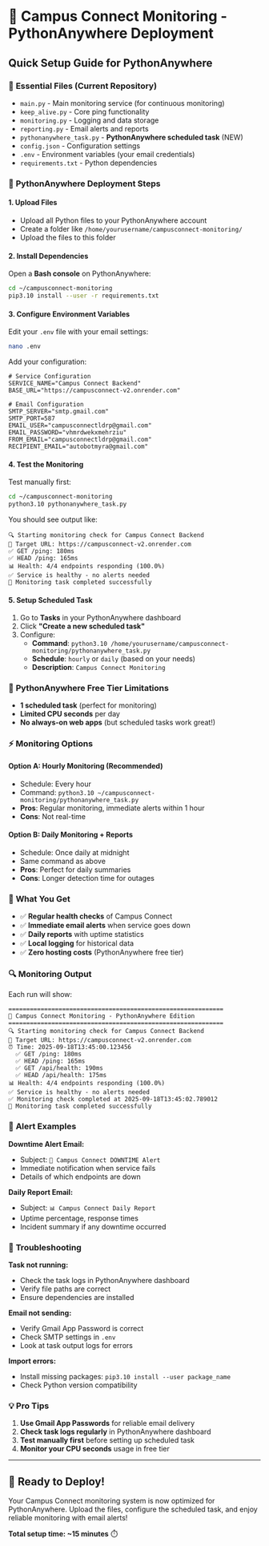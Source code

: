 # 🐍 Campus Connect Monitoring - PythonAnywhere Deployment

## Quick Setup Guide for PythonAnywhere

### 📁 **Essential Files (Current Repository)**
- `main.py` - Main monitoring service (for continuous monitoring)  
- `keep_alive.py` - Core ping functionality
- `monitoring.py` - Logging and data storage
- `reporting.py` - Email alerts and reports
- `pythonanywhere_task.py` - **PythonAnywhere scheduled task** (NEW)
- `config.json` - Configuration settings
- `.env` - Environment variables (your email credentials)
- `requirements.txt` - Python dependencies

### 🚀 **PythonAnywhere Deployment Steps**

#### **1. Upload Files**
- Upload all Python files to your PythonAnywhere account
- Create a folder like `/home/yourusername/campusconnect-monitoring/`
- Upload the files to this folder

#### **2. Install Dependencies**
Open a **Bash console** on PythonAnywhere:
```bash
cd ~/campusconnect-monitoring
pip3.10 install --user -r requirements.txt
```

#### **3. Configure Environment Variables**
Edit your `.env` file with your email settings:
```bash
nano .env
```

Add your configuration:
```env
# Service Configuration
SERVICE_NAME="Campus Connect Backend"
BASE_URL="https://campusconnect-v2.onrender.com"

# Email Configuration  
SMTP_SERVER="smtp.gmail.com"
SMTP_PORT=587
EMAIL_USER="campusconnectldrp@gmail.com"
EMAIL_PASSWORD="vhmrdwekxmehrziu"
FROM_EMAIL="campusconnectldrp@gmail.com"
RECIPIENT_EMAIL="autobotmyra@gmail.com"
```

#### **4. Test the Monitoring**
Test manually first:
```bash
cd ~/campusconnect-monitoring
python3.10 pythonanywhere_task.py
```

You should see output like:
```
🔍 Starting monitoring check for Campus Connect Backend
📡 Target URL: https://campusconnect-v2.onrender.com
✅ GET /ping: 180ms
✅ HEAD /ping: 165ms
📊 Health: 4/4 endpoints responding (100.0%)
✅ Service is healthy - no alerts needed
🎉 Monitoring task completed successfully
```

#### **5. Setup Scheduled Task**
1. Go to **Tasks** in your PythonAnywhere dashboard
2. Click **"Create a new scheduled task"**
3. Configure:
   - **Command**: `python3.10 /home/yourusername/campusconnect-monitoring/pythonanywhere_task.py`
   - **Schedule**: `hourly` or `daily` (based on your needs)
   - **Description**: `Campus Connect Monitoring`

### 🎯 **PythonAnywhere Free Tier Limitations**
- **1 scheduled task** (perfect for monitoring)
- **Limited CPU seconds** per day
- **No always-on web apps** (but scheduled tasks work great!)

### ⚡ **Monitoring Options**

#### **Option A: Hourly Monitoring (Recommended)**
- Schedule: Every hour
- Command: `python3.10 ~/campusconnect-monitoring/pythonanywhere_task.py`
- **Pros**: Regular monitoring, immediate alerts within 1 hour
- **Cons**: Not real-time

#### **Option B: Daily Monitoring + Reports**
- Schedule: Once daily at midnight
- Same command as above
- **Pros**: Perfect for daily summaries
- **Cons**: Longer detection time for outages

### 📧 **What You Get**
- ✅ **Regular health checks** of Campus Connect
- ✅ **Immediate email alerts** when service goes down
- ✅ **Daily reports** with uptime statistics
- ✅ **Local logging** for historical data
- ✅ **Zero hosting costs** (PythonAnywhere free tier)

### 🔍 **Monitoring Output**
Each run will show:
```
============================================================
🏥 Campus Connect Monitoring - PythonAnywhere Edition  
============================================================
🔍 Starting monitoring check for Campus Connect Backend
📡 Target URL: https://campusconnect-v2.onrender.com
⏰ Time: 2025-09-18T13:45:00.123456
  ✅ GET /ping: 180ms
  ✅ HEAD /ping: 165ms  
  ✅ GET /api/health: 190ms
  ✅ HEAD /api/health: 175ms
📊 Health: 4/4 endpoints responding (100.0%)
✅ Service is healthy - no alerts needed
✅ Monitoring check completed at 2025-09-18T13:45:02.789012
🎉 Monitoring task completed successfully
```

### 🚨 **Alert Examples**

**Downtime Alert Email:**
- Subject: `🚨 Campus Connect DOWNTIME Alert`
- Immediate notification when service fails
- Details of which endpoints are down

**Daily Report Email:**
- Subject: `📊 Campus Connect Daily Report`
- Uptime percentage, response times
- Incident summary if any downtime occurred

### 🐛 **Troubleshooting**

**Task not running:**
- Check the task logs in PythonAnywhere dashboard
- Verify file paths are correct
- Ensure dependencies are installed

**Email not sending:**
- Verify Gmail App Password is correct  
- Check SMTP settings in `.env`
- Look at task output logs for errors

**Import errors:**
- Install missing packages: `pip3.10 install --user package_name`
- Check Python version compatibility

### 💡 **Pro Tips**
1. **Use Gmail App Passwords** for reliable email delivery
2. **Check task logs regularly** in PythonAnywhere dashboard  
3. **Test manually first** before setting up scheduled task
4. **Monitor your CPU seconds** usage in free tier

---

## 🎉 **Ready to Deploy!**

Your Campus Connect monitoring system is now optimized for PythonAnywhere. Upload the files, configure the scheduled task, and enjoy reliable monitoring with email alerts!

**Total setup time: ~15 minutes** ⏱️